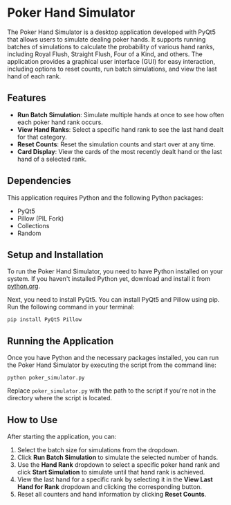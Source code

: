 # Poker Hand Simulator

The Poker Hand Simulator is a desktop application developed with PyQt5 that allows users to simulate dealing poker hands. It supports running batches of simulations to calculate the probability of various hand ranks, including Royal Flush, Straight Flush, Four of a Kind, and others. The application provides a graphical user interface (GUI) for easy interaction, including options to reset counts, run batch simulations, and view the last hand of each rank.

## Features

- **Run Batch Simulation**: Simulate multiple hands at once to see how often each poker hand rank occurs.
- **View Hand Ranks**: Select a specific hand rank to see the last hand dealt for that category.
- **Reset Counts**: Reset the simulation counts and start over at any time.
- **Card Display**: View the cards of the most recently dealt hand or the last hand of a selected rank.

## Dependencies

This application requires Python and the following Python packages:
- PyQt5
- Pillow (PIL Fork)
- Collections
- Random

## Setup and Installation

To run the Poker Hand Simulator, you need to have Python installed on your system. If you haven't installed Python yet, download and install it from [python.org](https://www.python.org/).

Next, you need to install PyQt5. You can install PyQt5 and Pillow using pip. Run the following command in your terminal:

```
pip install PyQt5 Pillow
```


## Running the Application

Once you have Python and the necessary packages installed, you can run the Poker Hand Simulator by executing the script from the command line:

```
python poker_simulator.py
```


Replace `poker_simulator.py` with the path to the script if you're not in the directory where the script is located.

## How to Use

After starting the application, you can:

1. Select the batch size for simulations from the dropdown.
2. Click **Run Batch Simulation** to simulate the selected number of hands.
3. Use the **Hand Rank** dropdown to select a specific poker hand rank and click **Start Simulation** to simulate until that hand rank is achieved.
4. View the last hand for a specific rank by selecting it in the **View Last Hand for Rank** dropdown and clicking the corresponding button.
5. Reset all counters and hand information by clicking **Reset Counts**.
